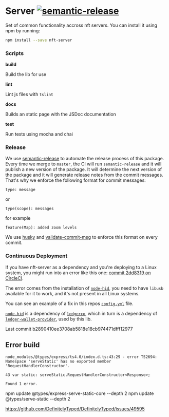 # Server [![semantic-release](https://img.shields.io/badge/%20%20%F0%9F%93%A6%F0%9F%9A%80-semantic--release-e10079.svg)](https://github.com/semantic-release/semantic-release)

Set of common functionality accross nft servers.
You can install it using npm by running:

```bash
npm install --save nft-server
```

### Scripts

**build**

Build the lib for use

**lint**

Lint js files with `tslint`

**docs**

Builds an static page with the JSDoc documentation

**test**

Run tests using mocha and chai

### Release

We use [semantic-release](https://github.com/semantic-release/semantic-release) to automate the release process of this package. Every time we merge to `master`, the CI will run `semantic-release` and it will publish a new version of the package. It will determine the next version of the package and it will generate release notes from the commit messages. That's why we enforce the following format for commit messages:

```
type: message
```

or

```
type(scope): messages
```

for example

```
feature(Map): added zoom levels
```

We use [husky](https://github.com/typicode/husky) and [validate-commit-msg](https://www.npmjs.com/package/validate-commit-msg) to enforce this format on every commit.

### Continuous Deployment

If you have nft-server as a dependency and you're deploying to a Linux system, you might run into an error like this one: [commit 2dd8319 on CircleCI](https://circleci.com/gh/nft/nft-server/186?utm_campaign=vcs-integration-link&utm_medium=referral&utm_source=github-build-link).

The error comes from the installation of [`node-hid`](https://github.com/node-hid/node-hid), you need to have `libusb` available for it to work, and it's not present in all Linux systems.

You can see an example of a fix in this repos [`config.yml`](https://github.com/nft/nft-server/blob/master/.circleci/config.yml) file.

[`node-hid`](https://github.com/node-hid/node-hid) is a dependency of [`ledgerco`](https://github.com/LedgerHQ/ledgerjs), which in turn is a dependency of [`ledger-wallet-provider`](https://github.com/Neufund/ledger-wallet-provider), used by this lib.

Last commit b2890410ee3708ab5818e18cb974471dfff12977

## Error build

```
node_modules/@types/express/ts4.0/index.d.ts:43:29 - error TS2694: Namespace 'serveStatic' has no exported member 'RequestHandlerConstructor'.

43 var static: serveStatic.RequestHandlerConstructor<Response>;

Found 1 error.
```

npm update @types/express-serve-static-core --depth 2
npm update @types/serve-static --depth 2

https://github.com/DefinitelyTyped/DefinitelyTyped/issues/49595
